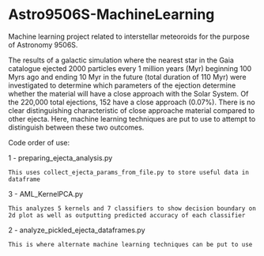 # Astro9506S-MachineLearning
Machine learning project related to interstellar meteoroids for the purpose of Astronomy 9506S.

The results of a galactic simulation where the nearest star in the Gaia catalogue ejected 2000 particles every 1 million years (Myr) beginning 100 Myrs ago and ending 10 Myr in the future (total duration of 110 Myr) were investigated to determine which parameters of the ejection determine whether the material will have a close approach with the Solar System. Of the 220,000 total ejections, 152 have a close approach (0.07%). There is no clear distinguishing characteristic of close approache material compared to other ejecta. Here, machine learning techniques are put to use to attempt to distinguish between these two outcomes.

Code order of use:

1 - preparing_ejecta_analysis.py

    This uses collect_ejecta_params_from_file.py to store useful data in dataframe
    
3 - AML_KernelPCA.py

    This analyzes 5 kernels and 7 classifiers to show decision boundary on 2d plot as well as outputting predicted accuracy of each classifier
    
2 - analyze_pickled_ejecta_dataframes.py

    This is where alternate machine learning techniques can be put to use
